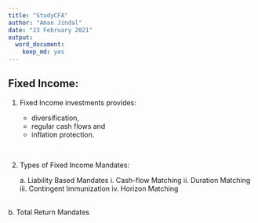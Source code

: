 ```yaml
---
title: "StudyCFA"
author: "Aman Jindal"
date: "23 February 2021"
output: 
  word_document: 
    keep_md: yes
---
```


## Fixed Income:



1. Fixed Income investments provides:
    
    - diversification,
    - regular cash flows and 
    - inflation protection.  
<br />

2. Types of Fixed Income Mandates:  

    a. Liability Based Mandates
        i. Cash-flow Matching
        ii. Duration Matching
        iii. Contingent Immunization
        iv. Horizon Matching
<br />        
    b. Total Return Mandates

            
    
    
    
    
    
    
